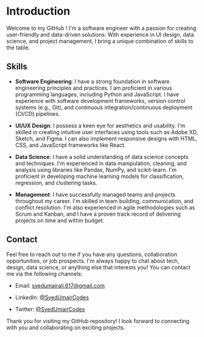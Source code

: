 # Introduction
Welcome to my GitHub ! I'm a software engineer with a passion for creating user-friendly and data-driven solutions. With experience in UI design, data science, and project management, I bring a unique combination of skills to the table.

## Skills
- **Software Engineering**: I have a strong foundation in software engineering principles and practices. I am proficient in various programming languages, including Python and JavaScript. I have experience with software development frameworks, version control systems (e.g., Git), and continuous integration/continuous deployment (CI/CD) pipelines.

- **UI/UX Design**: I possess a keen eye for aesthetics and usability. I'm skilled in creating intuitive user interfaces using tools such as Adobe XD, Sketch, and Figma. I can also implement responsive designs with HTML, CSS, and JavaScript frameworks like React.

- **Data Science**: I have a solid understanding of data science concepts and techniques. I'm experienced in data manipulation, cleaning, and analysis using libraries like Pandas, NumPy, and scikit-learn. I'm proficient in developing machine learning models for classification, regression, and clustering tasks.

- **Management**: I have successfully managed teams and projects throughout my career. I'm skilled in team building, communication, and conflict resolution. I'm also experienced in agile methodologies such as Scrum and Kanban, and I have a proven track record of delivering projects on time and within budget.

## Contact
Feel free to reach out to me if you have any questions, collaboration opportunities, or job prospects. I'm always happy to chat about tech, design, data science, or anything else that interests you! You can contact me via the following channels:

- Email: [syedumairali.617@gmail.com](mailto:syedumairali.617@gmail.com)

- LinkedIn: [@SyedUmairCodes](https://www.linkedin.com/in/syedumaircodes)

- Twitter: [@SyedUmairCodes](https://twitter.com/syedumaircodes)

Thank you for visiting my GitHub repository! I look forward to connecting with you and collaborating on exciting projects.